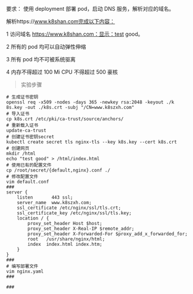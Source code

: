 要求：
使用 deployment 部署 pod，启动 DNS 服务，解析对应的域名。

解析https://www.k8shan.com完成以下内容：

1 访问域名 https://www.k8shan.com：显示：test good。

2 所有的 pod 均可以自动弹性伸缩

3 所有 pod 均不可被系统驱离

4 内存不得超过 100 Mi CPU 不得超过 500 豪核

> 实验步骤

```shell
# 生成证书密钥
openssl req -x509 -nodes -days 365 -newkey rsa:2048 -keyout ./k
8s.key -out ./k8s.crt -subj "/CN=www.k8szxh.com"
# 导入证书
cp k8s.crt /etc/pki/ca-trust/source/anchors/
# 重新载入证书
update-ca-trust
# 创建证书密钥secret
kubectl create secret tls nginx-tls --key k8s.key --cert k8s.crt
# 创建网页
mkdir /html
echo "test good" > /html/index.html
# 使用已有的配置文件
cp /root/secret/{default,nginx}.conf ./
# 修改配置文件
vim default.conf
###
server {
    listen       443 ssl;
    server_name  www.k8szxh.com;
    ssl_certificate /etc/nginx/ssl/tls.crt;
    ssl_certificate_key /etc/nginx/ssl/tls.key;
    location / {
        proxy_set_header Host $host;
        proxy_set_header X-Real-IP $remote_addr;
        proxy_set_header X-Forwarded-For $proxy_add_x_forwarded_for;
        root   /usr/share/nginx/html;
        index  index.html index.htm;
    }
}
###
# 编写部署文件
vim nginx.yaml
###

###
```